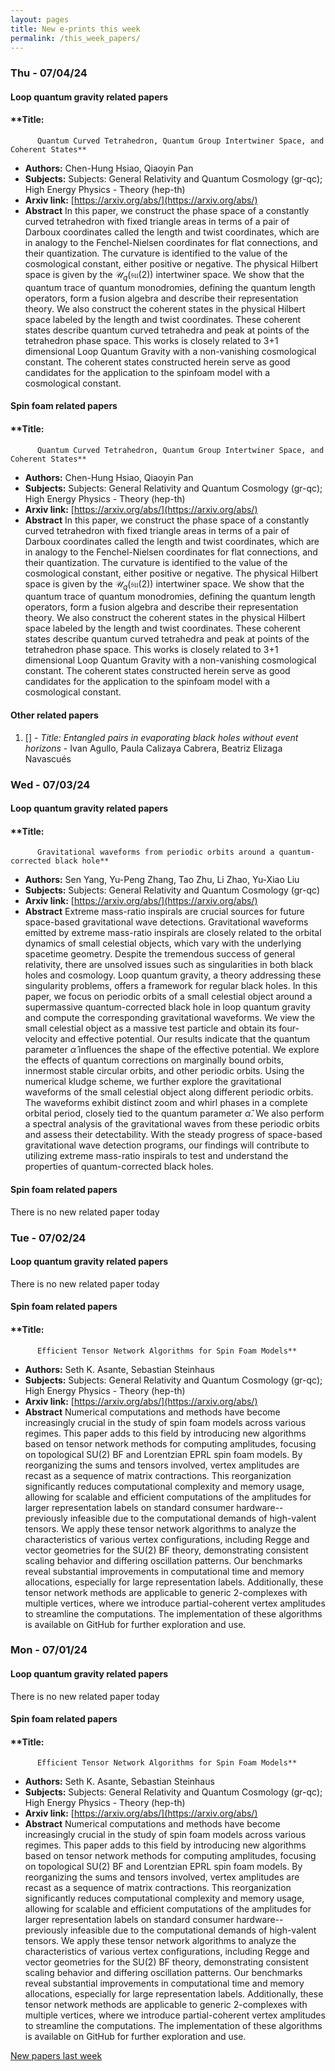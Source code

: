 ```yaml
---
layout: pages
title: New e-prints this week
permalink: /this_week_papers/
---
```




### Thu - 07/04/24

#### Loop quantum gravity related papers

#### **Title:
          Quantum Curved Tetrahedron, Quantum Group Intertwiner Space, and Coherent States**
 - **Authors:** Chen-Hung Hsiao, Qiaoyin Pan
 - **Subjects:** Subjects:
General Relativity and Quantum Cosmology (gr-qc); High Energy Physics - Theory (hep-th)
 - **Arxiv link:** [https://arxiv.org/abs/](https://arxiv.org/abs/)
 - **Abstract**
 In this paper, we construct the phase space of a constantly curved tetrahedron with fixed triangle areas in terms of a pair of Darboux coordinates called the length and twist coordinates, which are in analogy to the Fenchel-Nielsen coordinates for flat connections, and their quantization. The curvature is identified to the value of the cosmological constant, either positive or negative. The physical Hilbert space is given by the $\mathcal{U}_q(\mathfrak{su}(2))$ intertwiner space. We show that the quantum trace of quantum monodromies, defining the quantum length operators, form a fusion algebra and describe their representation theory. We also construct the coherent states in the physical Hilbert space labeled by the length and twist coordinates. These coherent states describe quantum curved tetrahedra and peak at points of the tetrahedron phase space. This works is closely related to 3+1 dimensional Loop Quantum Gravity with a non-vanishing cosmological constant. The coherent states constructed herein serve as good candidates for the application to the spinfoam model with a cosmological constant. 

#### Spin foam related papers

#### **Title:
          Quantum Curved Tetrahedron, Quantum Group Intertwiner Space, and Coherent States**
 - **Authors:** Chen-Hung Hsiao, Qiaoyin Pan
 - **Subjects:** Subjects:
General Relativity and Quantum Cosmology (gr-qc); High Energy Physics - Theory (hep-th)
 - **Arxiv link:** [https://arxiv.org/abs/](https://arxiv.org/abs/)
 - **Abstract**
 In this paper, we construct the phase space of a constantly curved tetrahedron with fixed triangle areas in terms of a pair of Darboux coordinates called the length and twist coordinates, which are in analogy to the Fenchel-Nielsen coordinates for flat connections, and their quantization. The curvature is identified to the value of the cosmological constant, either positive or negative. The physical Hilbert space is given by the $\mathcal{U}_q(\mathfrak{su}(2))$ intertwiner space. We show that the quantum trace of quantum monodromies, defining the quantum length operators, form a fusion algebra and describe their representation theory. We also construct the coherent states in the physical Hilbert space labeled by the length and twist coordinates. These coherent states describe quantum curved tetrahedra and peak at points of the tetrahedron phase space. This works is closely related to 3+1 dimensional Loop Quantum Gravity with a non-vanishing cosmological constant. The coherent states constructed herein serve as good candidates for the application to the spinfoam model with a cosmological constant. 



#### Other related papers

1. [[]](https://arxiv.org/abs/) - *Title:
          Entangled pairs in evaporating black holes without event horizons* - Ivan Agullo, Paula Calizaya Cabrera, Beatriz Elizaga Navascués



### Wed - 07/03/24

#### Loop quantum gravity related papers

#### **Title:
          Gravitational waveforms from periodic orbits around a quantum-corrected black hole**
 - **Authors:** Sen Yang, Yu-Peng Zhang, Tao Zhu, Li Zhao, Yu-Xiao Liu
 - **Subjects:** Subjects:
General Relativity and Quantum Cosmology (gr-qc)
 - **Arxiv link:** [https://arxiv.org/abs/](https://arxiv.org/abs/)
 - **Abstract**
 Extreme mass-ratio inspirals are crucial sources for future space-based gravitational wave detections. Gravitational waveforms emitted by extreme mass-ratio inspirals are closely related to the orbital dynamics of small celestial objects, which vary with the underlying spacetime geometry. Despite the tremendous success of general relativity, there are unsolved issues such as singularities in both black holes and cosmology. Loop quantum gravity, a theory addressing these singularity problems, offers a framework for regular black holes. In this paper, we focus on periodic orbits of a small celestial object around a supermassive quantum-corrected black hole in loop quantum gravity and compute the corresponding gravitational waveforms. We view the small celestial object as a massive test particle and obtain its four-velocity and effective potential. Our results indicate that the quantum parameter $\hat{\alpha}$ influences the shape of the effective potential. We explore the effects of quantum corrections on marginally bound orbits, innermost stable circular orbits, and other periodic orbits. Using the numerical kludge scheme, we further explore the gravitational waveforms of the small celestial object along different periodic orbits. The waveforms exhibit distinct zoom and whirl phases in a complete orbital period, closely tied to the quantum parameter $\hat{\alpha}$. We also perform a spectral analysis of the gravitational waves from these periodic orbits and assess their detectability. With the steady progress of space-based gravitational wave detection programs, our findings will contribute to utilizing extreme mass-ratio inspirals to test and understand the properties of quantum-corrected black holes. 

#### Spin foam related papers

There is no new related paper today 

### Tue - 07/02/24

#### Loop quantum gravity related papers

There is no new related paper today 

#### Spin foam related papers

#### **Title:
          Efficient Tensor Network Algorithms for Spin Foam Models**
 - **Authors:** Seth K. Asante, Sebastian Steinhaus
 - **Subjects:** Subjects:
General Relativity and Quantum Cosmology (gr-qc); High Energy Physics - Theory (hep-th)
 - **Arxiv link:** [https://arxiv.org/abs/](https://arxiv.org/abs/)
 - **Abstract**
 Numerical computations and methods have become increasingly crucial in the study of spin foam models across various regimes. This paper adds to this field by introducing new algorithms based on tensor network methods for computing amplitudes, focusing on topological SU(2) BF and Lorentzian EPRL spin foam models. By reorganizing the sums and tensors involved, vertex amplitudes are recast as a sequence of matrix contractions. This reorganization significantly reduces computational complexity and memory usage, allowing for scalable and efficient computations of the amplitudes for larger representation labels on standard consumer hardware--previously infeasible due to the computational demands of high-valent tensors. We apply these tensor network algorithms to analyze the characteristics of various vertex configurations, including Regge and vector geometries for the SU(2) BF theory, demonstrating consistent scaling behavior and differing oscillation patterns. Our benchmarks reveal substantial improvements in computational time and memory allocations, especially for large representation labels. Additionally, these tensor network methods are applicable to generic 2-complexes with multiple vertices, where we introduce partial-coherent vertex amplitudes to streamline the computations. The implementation of these algorithms is available on GitHub for further exploration and use. 

### Mon - 07/01/24

#### Loop quantum gravity related papers

There is no new related paper today 

#### Spin foam related papers

#### **Title:
          Efficient Tensor Network Algorithms for Spin Foam Models**
 - **Authors:** Seth K. Asante, Sebastian Steinhaus
 - **Subjects:** Subjects:
General Relativity and Quantum Cosmology (gr-qc); High Energy Physics - Theory (hep-th)
 - **Arxiv link:** [https://arxiv.org/abs/](https://arxiv.org/abs/)
 - **Abstract**
 Numerical computations and methods have become increasingly crucial in the study of spin foam models across various regimes. This paper adds to this field by introducing new algorithms based on tensor network methods for computing amplitudes, focusing on topological SU(2) BF and Lorentzian EPRL spin foam models. By reorganizing the sums and tensors involved, vertex amplitudes are recast as a sequence of matrix contractions. This reorganization significantly reduces computational complexity and memory usage, allowing for scalable and efficient computations of the amplitudes for larger representation labels on standard consumer hardware--previously infeasible due to the computational demands of high-valent tensors. We apply these tensor network algorithms to analyze the characteristics of various vertex configurations, including Regge and vector geometries for the SU(2) BF theory, demonstrating consistent scaling behavior and differing oscillation patterns. Our benchmarks reveal substantial improvements in computational time and memory allocations, especially for large representation labels. Additionally, these tensor network methods are applicable to generic 2-complexes with multiple vertices, where we introduce partial-coherent vertex amplitudes to streamline the computations. The implementation of these algorithms is available on GitHub for further exploration and use. 




[New papers last week]({{site.url}}/archived/weekly/pre-prints/2024/07/01/archived_weekly_papers.html)